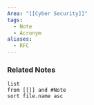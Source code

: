 ```yaml
---
Area: "[[Cyber Security]]"
tags:
  - Note
  - Acronym
aliases:
  - RFC
---
```



### Related Notes
```dataview
list
from [[]] and #Note 
sort file.name asc
```
